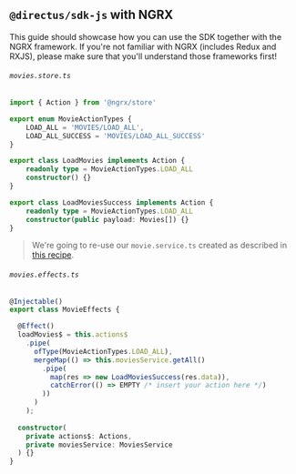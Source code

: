 ## `@directus/sdk-js` with NGRX

This guide should showcase how you can use the SDK together with the NGRX framework.
If you're not familiar with NGRX (includes Redux and RXJS), please make sure that you'll 
understand those frameworks first!

###### `movies.store.ts`
```ts
import { Action } from '@ngrx/store'

export enum MovieActionTypes {  
    LOAD_ALL = 'MOVIES/LOAD_ALL',
    LOAD_ALL_SUCCESS = 'MOVIES/LOAD_ALL_SUCCESS'
}

export class LoadMovies implements Action {  
    readonly type = MovieActionTypes.LOAD_ALL
    constructor() {}
}

export class LoadMoviesSuccess implements Action {  
    readonly type = MovieActionTypes.LOAD_ALL
    constructor(public payload: Movies[]) {}
}
```
> We're going to re-use our `movie.service.ts` created as described in [this recipe](./Angular.md).

###### `movies.effects.ts`
```ts
@Injectable()
export class MovieEffects {

  @Effect()
  loadMovies$ = this.actions$
    .pipe(
      ofType(MovieActionTypes.LOAD_ALL),
      mergeMap(() => this.moviesService.getAll()
        .pipe(
          map(res => new LoadMoviesSuccess(res.data)),
          catchError(() => EMPTY /* insert your action here */)
        ))
      )
    );
 
  constructor(
    private actions$: Actions,
    private moviesService: MoviesService
  ) {}
}
```

